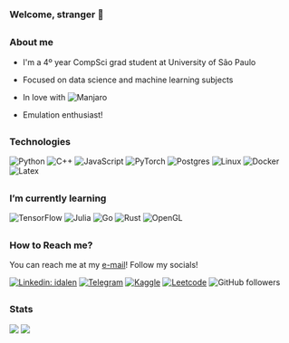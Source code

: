 ### Welcome, stranger 👋



##
### About me

-  I'm a 4º year CompSci grad student at University of São Paulo
  
- Focused on data science and machine learning subjects
  
- In love with ![Manjaro](https://img.shields.io/badge/Manjaro-%23316192.svg?style=flat&logo=manjaro&logoColor=white&color=) 
  
- Emulation enthusiast!



##
### Technologies

![Python](https://img.shields.io/badge/Python-3670A0?style=flat&logo=python&logoColor=ffdd54) 
![C++](https://img.shields.io/badge/C++-%2300599C.svg?style=flat&logo=c%2B%2B&logoColor=white) 
![JavaScript](https://img.shields.io/badge/JavaScript-%23316192.svg?style=flat&logo=javascript&logoColor=yellow&color=black)
![PyTorch](https://img.shields.io/badge/Pytorch-%23FF6F00.svg?style=flat&logo=PyTorch&logoColor=EE4C2C&color=262626)
![Postgres](https://img.shields.io/badge/Postgres-%23316192.svg?style=flat&logo=postgresql&logoColor=white) 
![Linux](https://img.shields.io/badge/Linux-%23316192.svg?style=flat&logo=linux&logoColor=black&color=white)
![Docker](https://img.shields.io/badge/Docker-%23316192.svg?style=flat&logo=docker&logoColor=F5FFFF&color=2395ED)
![Latex](https://img.shields.io/badge/Latex-%23316192.svg?style=flat&logo=latex&logoColor=black&color=white)

##
### I’m currently learning 

![TensorFlow](https://img.shields.io/badge/TensorFlow-%23FF6F00.svg?style=flat&logo=TensorFlow&logoColor=white)
![Julia](https://img.shields.io/badge/Julia-%C512C5.svg?style=flat&logo=Julia&logoColor=white&color=9458B2)
![Go](https://img.shields.io/badge/GO-%C512C5.svg?style=flat&logo=Go&logoColor=6AD8E6&color=white)
![Rust](https://img.shields.io/badge/Rust-%262626.svg?style=flat&logo=Rust&logoColor=A5330F&color=262626)
![OpenGL](https://img.shields.io/badge/OpenGL-%262626.svg?style=flat&logo=OpenGL&logoColor=white&color=688DA8)



##
### How to Reach me?

You can reach me at my [e-mail](mailto:danielmv829@gmail.com)!
Follow my socials! 


[![Linkedin: idalen](https://img.shields.io/badge/-Linkedin-blue?style=flat&logo=Linkedin&logoColor=white&link=https://www.linkedin.com/in/danielmartinsvieira)](https://www.linkedin.com/in/danielmartinsvieira/)
[![Telegram](https://img.shields.io/badge/Telegram-2CA5E0?style=flat&logo=telegram&logoColor=white&link=https://t.me/idalen
)](https://t.me/idalen)
[![Kaggle](https://img.shields.io/badge/Kaggle-2CA5E0?style=flat&logo=kaggle&logoColor=20BEFF&color=646568&link=https://www.kaggle.com/idalen
)](https://www.kaggle.com/idalen)
[![Leetcode](https://img.shields.io/badge/Leetcode-2CA5E0?style=flat&logo=leetcode&logoColor=FBA30D&color=0A0A0A&link=https://leetcode.com/Idalen/
)](https://leetcode.com/Idalen/)
![GitHub followers](https://img.shields.io/github/followers/Idalen?label=Follow&style=social)

##
### Stats

![](https://github-readme-stats.vercel.app/api/top-langs/?username=Idalen&theme=nord)
![](https://github-readme-stats.vercel.app/api?username=Idalen&theme=nord)


